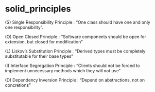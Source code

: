 # solid_principles

(S) Single Responsibility Principle : “One class should have one and only one responsibility”.

(O) Open Closed Principle : “Software components should be open for extension, but closed for modification”

(L) Liskov’s Substitution Principle : “Derived types must be completely substitutable for their base types”

(I) Interface Segregation Principle : “Clients should not be forced to implement unnecessary methods which they will not use”

(D) Dependency Inversion Principle  : “Depend on abstractions, not on concretions”
